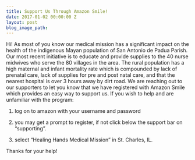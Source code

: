 ```yaml
---
title: Support Us Through Amazon Smile!
date: 2017-01-02 00:00:00 Z
layout: post
blog_image_path: 
---
```


Hi! As most of you know our medical mission has a significant impact on the health of the indigenous Mayan population of San Antonio de Padua Parish. Our most recent initiative is to educate and provide supplies to the 40 nurse midwives who serve the 80 villages in the area. The rural population has a high maternal and infant mortality rate which is compounded by lack of prenatal care, lack of supplies for pre and post natal care, and that the nearest hospital is over 3 hours away by dirt road. We are reaching out to our supporters to let you know that we have registered with Amazon Smile which provides an easy way to support us. If you wish to help and are unfamiliar with the program:

1. log on to amazon with your username and password

2. you may get a prompt to register, if not click below the support bar on “supporting”.

4. select “Healing Hands Medical Mission” in St. Charles, IL.

Thanks for your help!